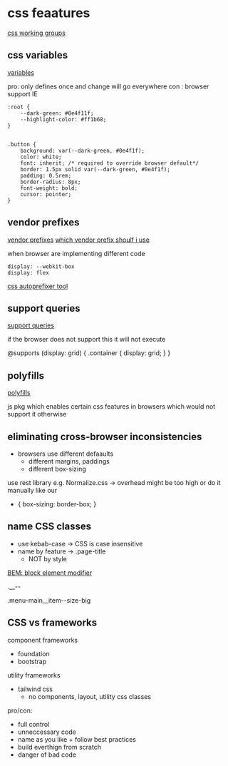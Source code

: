 # css feaatures

[css working groups](https://www.w3.org/TR/tr-groups-all#tr_Cascading_Style_Sheets__CSS__Working_Group)

## css variables

[variables](https://developer.mozilla.org/en-US/docs/Web/CSS/Using_CSS_variables)

pro: only defines once and change will go everywhere
con : browser support IE

```
:root {
	--dark-green: #0e4f11f;
	--highlight-color: #ff1b68;
}


.button {
	background: var(--dark-green, #0e4f1f);
	color: white;
	font: inherit; /* required to override browser default*/
	border: 1.5px solid var(--dark-green, #0e4f1f);
	padding: 0.5rem;
	border-radius: 8px;
	font-weight: bold;
	cursor: pointer;
}
```

## vendor prefixes

[vendor prefixes](https://developer.mozilla.org/en-US/docs/Glossary/Vendor_Prefix)
[which vendor prefix shoulf i use](http://shouldiprefix.com/)


when browser are implementing different code

```
display: --webkit-box
display: flex
```

[css autoprefixer tool](https://autoprefixer.github.io)

## support queries

[support queries](https://developer.mozilla.org/en-US/docs/Web/CSS/%40supports)

if the browser does not support this it will not execute

@supports (display: grid) {
	.container {
		display: grid;
	}
}

## polyfills

[polyfills](https://github.com/Modernizr/Modernizr/wiki/HTML5-Cross-Browser-Polyfills)

js pkg which enables certain css features in browsers which would not support it otherwise

## eliminating cross-browser inconsistencies

- browsers use different defaaults
  - different margins, paddings
  - different box-sizing

use rest library e.g. Normalize.css -> overhead might be too high
or do it manually like our

* {
	box-sizing: border-box;
}

## name CSS classes

- use kebab-case -> CSS is case insensitive
- name by feature -> .page-title
  - NOT by style

[BEM: block element modifier](http://getbem.com/introduction/)

.<block>__<element>--<modifier>

.menu-main__item--size-big

## CSS vs frameworks

component frameworks
- foundation
- bootstrap

utility frameworks
- tailwind css
  - no components, layout, utility css classes

pro/con:
- full control 
- unneccessary code
- name as you like + follow best practices
- build everthign from scratch
- danger of bad code
